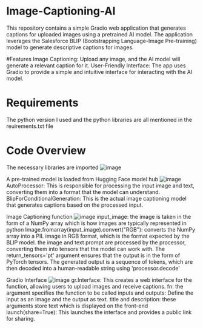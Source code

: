 # Image-Captioning-AI

This repository contains a simple Gradio web application that generates captions for uploaded images using a pretrained AI model. The application leverages the Salesforce BLIP (Bootstrapping Language-Image Pre-training) model to generate descriptive captions for images.

#Features
Image Captioning: Upload any image, and the AI model will generate a relevant caption for it.
User-Friendly Interface: The app uses Gradio to provide a simple and intuitive interface for interacting with the AI model.

# Requirements
The python version I used and the python libraries are all mentioned in the reuirements.txt file

# Code Overview
The necessary libraries are imported
![image](https://github.com/user-attachments/assets/b4450a10-0aeb-4f50-be7a-de543f6faf04)

A pre-trained model is loaded from Hugging Face model hub
![image](https://github.com/user-attachments/assets/ea6a7035-fa4f-4d06-a5eb-b56ca3a0d204)
AutoProcessor: This is responsible for processing the input image and text, converting them into a format that the model can understand.
BlipForConditionalGeneration: This is the actual image captioning model that generates captions based on the processed input.

Image Captioning function 
![image](https://github.com/user-attachments/assets/c656e183-c22b-459c-afc9-5b4d0fbc98f0)
input_image: the image is taken in the form of a NumPy array which is how images are typically represented in python
Image.fromarray(input_image).convert("RGB"): converts the NumPy array into a PIL image in RGB format, which is the format expected by the BLIP model.
the image and text prompt are processed by the processor, converting them into tensors that the model can work with. The return_tensors='pt'  argument ensures that the output is in the form of PyTorch tensors.
The generated output is a sequence of tokens, which are then decoded into a human-readable string using 'processor.decode'

Gradio Interface
![image](https://github.com/user-attachments/assets/30838835-1882-4de8-8bca-083ca761aa4a)
gr.Interface: This creates a web interface for the function, allowing users to upload images and receive captions.
fn: the argument specifies the function to be called
inputs and outputs: Define the input as an image and the output as text.
title and description: these arguments store text which is displayed on the front-end
launch(share=True): This launches the interface and provides a public link for sharing.





